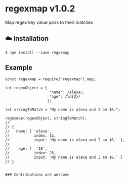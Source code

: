 # regexmap v1.0.2

Map regex key value pairs to their matches

## :cloud: Installation

```
$ npm install --save regexmap
```

## Example

```
const regexmap = require("regexmap").map;

let regexObject = {
                    "name": /alexa/, 
                    "age": /\d{2}/ 
                   };

let stringToMatch = "My name is alexa and I am 18.";

regexmap(regexObject, stringToMatch);
//
// {
//   name: [ 'alexa', 
//           index: 11, 
//           input: 'My name is alexa and I am 18.' ],
// 
//    age: [  '18',
//           index: 26,
//           input: 'My name is alexa and I am 18.' ]
// }


### Contributions are welcome
